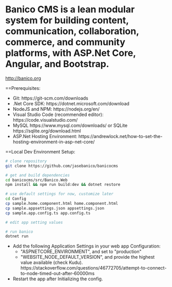 # Banico CMS is a lean modular system for building content, communication, collaboration, commerce, and community platforms, with ASP.Net Core, Angular, and Bootstrap.

http://banico.org

==Prerequisites:

<ul>
    <li>Git: https://git-scm.com/downloads</li>
    <li>.Net Core SDK: https://dotnet.microsoft.com/download</li>
    <li>NodeJS and NPM: https://nodejs.org/en/</li>
    <li>Visual Studio Code (recommended editor): https://code.visualstudio.com/</li>
    <li>MySQL https://www.mysql.com/downloads/ or SQLite https://sqlite.org/download.html</li> 
    <li>ASP.Net Hosting Environment: https://andrewlock.net/how-to-set-the-hosting-environment-in-asp-net-core/</li>
</ul>

==Local Dev Environment Setup:

```bash
# clone repository
git clone https://github.com/jasebanico/banicocms

# get and build dependencies
cd banicocms/src/Banico.Web
npm install && npm run build:dev && dotnet restore

# use default settings for now, customize later
cd Config
cp sample.home.component.html home.component.html
cp sample.appsettings.json appsettings.json
cp sample.app.config.ts app.config.ts

# edit app setting values

# run banico
dotnet run
```

<ul>
    <li>Add the following Application Settings in your web app Configuration:
        <ul>
            <li>"ASPNETCORE_ENVIRONMENT", and set to "production"</li>
            <li>"WEBSITE_NODE_DEFAULT_VERSION", and provide the highest value available (check Kudu). https://stackoverflow.com/questions/46772705/attempt-to-connect-to-node-timed-out-after-60000ms</li>
        </ul>
    </li>
    <li>Restart the app after Initializing the config.</li>
</ul>
